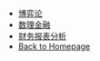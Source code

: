 - [博弈论](/courses/game_theory/README.md)
- [数理金融](/courses/mathematical_finance/README.md)
- [财务报表分析](/courses/financial_statements_analysis/README.md)
- [Back to Homepage](README.md)
